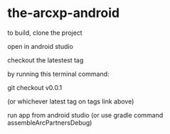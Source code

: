 # the-arcxp-android


to build, clone the project

open in android studio

checkout the latestest tag

by running this terminal command:

git checkout v0.0.1

(or whichever latest tag on tags link above)

run app from android studio (or use gradle command assembleArcPartnersDebug)
